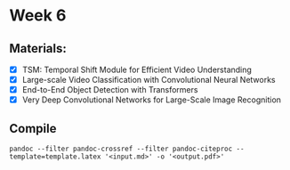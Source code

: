 # Week 6

## Materials:

 - [x] TSM: Temporal Shift Module for Efficient Video Understanding
 - [x] Large-scale Video Classification with Convolutional Neural Networks
 - [x] End-to-End Object Detection with Transformers
 - [x] Very Deep Convolutional Networks for Large-Scale Image Recognition

## Compile 
`pandoc --filter pandoc-crossref --filter pandoc-citeproc --template=template.latex '<input.md>' -o '<output.pdf>'`